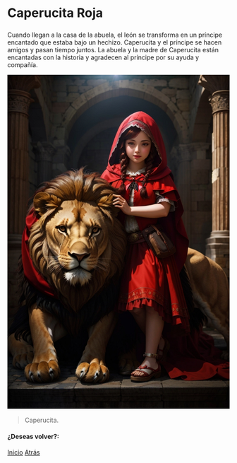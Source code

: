 # Caperucita Roja
##### 

Cuando llegan a la casa de la abuela, el león se transforma en un príncipe encantado que estaba bajo un hechizo. Caperucita y el príncipe se hacen amigos y pasan tiempo juntos. La abuela y la madre de Caperucita están encantadas con la historia y agradecen al príncipe por su ayuda y compañía.

![](https://raw.githubusercontent.com/Linita-Arenas/Guion/develop/Caperucita%20Roja/Inicio/img/DreamShaper_v7_little_red_riding_hood_rides_a_lion_ancient_rom_0.jpg)

> Caperucita.

#### ¿Deseas volver?:
[Inicio](https://github.com/Linita-Arenas/Guion/blob/develop/README.md "Inicio")
[Atrás](https://github.com/Linita-Arenas/Guion/blob/develop/Caperucita%20Roja/Inicio/2/2.3.md "Atrás")
